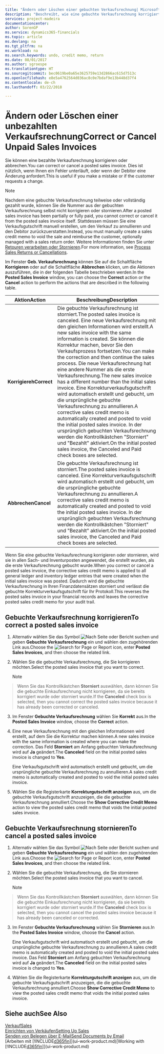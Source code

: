 ```yaml
---
title: "Ändern oder Löschen einer gebuchten Verkaufsrechnung| Microsoft Docs"
description: "Beschreibt, wie eine gebuchte Verkaufsrechnung korrigiert, rückgängig gemacht oder eine Gutschrift angewendet wird."
services: project-madeira
documentationcenter: 
author: SorenGP
ms.service: dynamics365-financials
ms.topic: article
ms.devlang: na
ms.tgt_pltfrm: na
ms.workload: na
ms.search.keywords: undo, credit memo, return
ms.date: 08/01/2017
ms.author: sgroespe
ms.translationtype: HT
ms.sourcegitcommit: bec0619be0a65e3625759e13d2866ac615d7513c
ms.openlocfilehash: e8e5a4762564d036ac8c0e7bdaf9e13b448d37f4
ms.contentlocale: de-ch
ms.lasthandoff: 03/22/2018

---
```

# <a name="correct-or-cancel-unpaid-sales-invoices"></a><span data-ttu-id="b34d6-103">Ändern oder Löschen einer unbezahlten Verkaufsrechnung</span><span class="sxs-lookup"><span data-stu-id="b34d6-103">Correct or Cancel Unpaid Sales Invoices</span></span>
<span data-ttu-id="b34d6-104">Sie können eine bezahlte Verkaufsrechnung korrigieren oder abbrechen.</span><span class="sxs-lookup"><span data-stu-id="b34d6-104">You can correct or cancel a posted sales invoice.</span></span> <span data-ttu-id="b34d6-105">Dies ist nützlich, wenn Ihnen ein Fehler unterläuft, oder wenn der Debitor eine Änderung anfordert.</span><span class="sxs-lookup"><span data-stu-id="b34d6-105">This is useful if you make a mistake or if the customer requests a change.</span></span>

> [!NOTE]  
>   <span data-ttu-id="b34d6-106">Nachdem eine gebuchte Verkaufsrechnung teilweise oder vollständig gezahlt wurde, können Sie die Nummer aus der gebuchten Verkaufsrechnung selbst nicht korrigieren oder stornieren.</span><span class="sxs-lookup"><span data-stu-id="b34d6-106">After a posted sales invoice has been partially or fully paid, you cannot correct or cancel it from the posted sales invoice itself.</span></span> <span data-ttu-id="b34d6-107">Stattdessen müssen Sie eine Verkaufsgutschrift manuell erstellen, um den Verkauf zu annullieren und den Debitor zurückzuerstatten.</span><span class="sxs-lookup"><span data-stu-id="b34d6-107">Instead, you must manually create a sales credit memo to void the sale and reimburse the customer, optionally managed with a sales return order.</span></span> <span data-ttu-id="b34d6-108">Weitere Informationen finden Sie unter [Retouren verarbeiten oder Stornieren](sales-how-process-sales-returns-cancellations.md).</span><span class="sxs-lookup"><span data-stu-id="b34d6-108">For more information, see [Process Sales Returns or Cancellations](sales-how-process-sales-returns-cancellations.md).</span></span>

<span data-ttu-id="b34d6-109">Im Fenster **Geb. Verkaufsrechnung** können Sie auf die Schaltfläche **Korrigieren** oder auf die Schaltfläche **Abbrechen** klicken, um die Aktionen auszuführen, die in der folgenden Tabelle beschrieben werden.</span><span class="sxs-lookup"><span data-stu-id="b34d6-109">In the **Posted Sales Invoice** window, you can choose the **Correct** action or the **Cancel** action to perform the actions that are described in the following table.</span></span>

| <span data-ttu-id="b34d6-110">Aktion</span><span class="sxs-lookup"><span data-stu-id="b34d6-110">Action</span></span> | <span data-ttu-id="b34d6-111">Beschreibung</span><span class="sxs-lookup"><span data-stu-id="b34d6-111">Description</span></span> |
| --- | --- |
| <span data-ttu-id="b34d6-112">**Korrigiereh**</span><span class="sxs-lookup"><span data-stu-id="b34d6-112">**Correct**</span></span> |<span data-ttu-id="b34d6-113">Die gebuchte Verkaufsrechnung ist storniert.</span><span class="sxs-lookup"><span data-stu-id="b34d6-113">The posted sales invoice is canceled.</span></span> <span data-ttu-id="b34d6-114">Eine neue Verkaufsrechnung mit den gleichen Informationen wird erstellt.</span><span class="sxs-lookup"><span data-stu-id="b34d6-114">A new sales invoice with the same information is created.</span></span> <span data-ttu-id="b34d6-115">Sie können die Korrektur machen, bevor Sie den Verkaufsprozess fortsetzen.</span><span class="sxs-lookup"><span data-stu-id="b34d6-115">You can make the correction and then continue the sales process.</span></span> <span data-ttu-id="b34d6-116">Die neue Verkaufsrechnung hat eine andere Nummer als die erste Verkaufsrechnung.</span><span class="sxs-lookup"><span data-stu-id="b34d6-116">The new sales invoice has a different number than the initial sales invoice.</span></span> <span data-ttu-id="b34d6-117">Eine Korrekturverkaufsgutschrift wird automatisch erstellt und gebucht, um die ursprüngliche gebuchte Verkaufsrechnung zu annullieren.</span><span class="sxs-lookup"><span data-stu-id="b34d6-117">A corrective sales credit memo is automatically created and posted to void the initial posted sales invoice.</span></span> <span data-ttu-id="b34d6-118">In der ursprünglich gebuchten Verkaufsrechnung werden die Kontrollkästchen "Storniert" und "Bezahlt" aktiviert.</span><span class="sxs-lookup"><span data-stu-id="b34d6-118">On the initial posted sales invoice, the Canceled and Paid check boxes are selected.</span></span> |
| <span data-ttu-id="b34d6-119">**Abbrechen**</span><span class="sxs-lookup"><span data-stu-id="b34d6-119">**Cancel**</span></span> |<span data-ttu-id="b34d6-120">Die gebuchte Verkaufsrechnung ist storniert.</span><span class="sxs-lookup"><span data-stu-id="b34d6-120">The posted sales invoice is canceled.</span></span> <span data-ttu-id="b34d6-121">Eine Korrekturverkaufsgutschrift wird automatisch erstellt und gebucht, um die ursprüngliche gebuchte Verkaufsrechnung zu annullieren.</span><span class="sxs-lookup"><span data-stu-id="b34d6-121">A corrective sales credit memo is automatically created and posted to void the initial posted sales invoice.</span></span> <span data-ttu-id="b34d6-122">In der ursprünglich gebuchten Verkaufsrechnung werden die Kontrollkästchen "Storniert" und "Bezahlt" aktiviert.</span><span class="sxs-lookup"><span data-stu-id="b34d6-122">On the initial posted sales invoice, the Canceled and Paid check boxes are selected.</span></span> |

<span data-ttu-id="b34d6-123">Wenn Sie eine gebuchte Verkaufsrechnung korrigieren oder stornieren, wird sie in allen Sach- und Inventurposten angewendet, die erstellt wurden, als die erste Verkaufsrechnung gebucht wurde.</span><span class="sxs-lookup"><span data-stu-id="b34d6-123">When you correct or cancel a posted sales invoice, the corrective sales credit memo is applied to all general ledger and inventory ledger entries that were created when the initial sales invoice was posted.</span></span> <span data-ttu-id="b34d6-124">Dadurch wird die gebuchte Verkaufsrechnung in Ihren Finanzdatensätzen storniert und verlässt die gebuchte Korrekturverkaufsgutschrift für Ihr Protokoll.</span><span class="sxs-lookup"><span data-stu-id="b34d6-124">This reverses the posted sales invoice in your financial records and leaves the corrective posted sales credit memo for your audit trail.</span></span>

## <a name="to-correct-a-posted-sales-invoice"></a><span data-ttu-id="b34d6-125">Gebuchte Verkaufsrechnung korrigieren</span><span class="sxs-lookup"><span data-stu-id="b34d6-125">To correct a posted sales invoice</span></span>
1. <span data-ttu-id="b34d6-126">Alternativ wählen Sie das Symbol ![Nach Seite oder Bericht suchen](media/ui-search/search_small.png "Nach Seite oder Bericht suchen") und geben **Gebuchte Verkaufsrechnung** ein und wählen den zugehörenden Link aus.</span><span class="sxs-lookup"><span data-stu-id="b34d6-126">Choose the ![Search for Page or Report](media/ui-search/search_small.png "Search for Page or Report icon") icon, enter **Posted Sales Invoices**, and then choose the related link.</span></span>  
2. <span data-ttu-id="b34d6-127">Wählen Sie die gebuchte Verkaufsrechnung, die Sie korrigieren möchten.</span><span class="sxs-lookup"><span data-stu-id="b34d6-127">Select the posted sales invoice that you want to correct.</span></span>

    > [!NOTE]  
>   <span data-ttu-id="b34d6-128">Wenn Sie das Kontrollkästchen **Storniert** auswählen, dann können Sie die gebuchte Einkaufsrechnung nicht korrigieren, da sie bereits korrigiert wurde oder storniert wurde.</span><span class="sxs-lookup"><span data-stu-id="b34d6-128">If the **Canceled** check box is selected, then you cannot correct the posted sales invoice because it has already been corrected or canceled.</span></span>
3. <span data-ttu-id="b34d6-129">Im Fenster **Gebuchte Verkaufsrechnung** wählen Sie **Korrekt** aus.</span><span class="sxs-lookup"><span data-stu-id="b34d6-129">In the **Posted Sales Invoice** window, choose the **Correct** action.</span></span>  
4. <span data-ttu-id="b34d6-130">Eine neue Verkaufsrechnung mit den gleichen Informationen wird erstellt, auf dem Sie die Korrektur machen können.</span><span class="sxs-lookup"><span data-stu-id="b34d6-130">A new sales invoice with the same information is created where you can make the correction.</span></span> <span data-ttu-id="b34d6-131">Das Feld **Storniert** am Anfang gebuchten Verkaufsrechnung wird auf **Ja** geändert.</span><span class="sxs-lookup"><span data-stu-id="b34d6-131">The **Canceled** field on the initial posted sales invoice is changed to **Yes**.</span></span>

    <span data-ttu-id="b34d6-132">Eine Verkaufsgutschrift wird automatisch erstellt und gebucht, um die ursprüngliche gebuchte Verkaufsrechnung zu annullieren.</span><span class="sxs-lookup"><span data-stu-id="b34d6-132">A sales credit memo is automatically created and posted to void the initial posted sales invoice.</span></span>
5. <span data-ttu-id="b34d6-133">Wählen Sie die Registerkarte **Korrekturgutschrift anzeigen** aus, um die gebuchte Verkaufsgutschrift anzuzeigen, die die gebuchte Verkaufsrechnung annulliert.</span><span class="sxs-lookup"><span data-stu-id="b34d6-133">Choose the **Show Corrective Credit Memo** action to view the posted sales credit memo that voids the initial posted sales invoice.</span></span>

## <a name="to-cancel-a-posted-sales-invoice"></a><span data-ttu-id="b34d6-134">Gebuchte Verkaufsrechnung stornieren</span><span class="sxs-lookup"><span data-stu-id="b34d6-134">To cancel a posted sales invoice</span></span>
1. <span data-ttu-id="b34d6-135">Alternativ wählen Sie das Symbol ![Nach Seite oder Bericht suchen](media/ui-search/search_small.png "Nach Seite oder Bericht suchen") und geben **Gebuchte Verkaufsrechnung** ein und wählen den zugehörenden Link aus.</span><span class="sxs-lookup"><span data-stu-id="b34d6-135">Choose the ![Search for Page or Report](media/ui-search/search_small.png "Search for Page or Report icon") icon, enter **Posted Sales Invoices**, and then choose the related link.</span></span>  
2. <span data-ttu-id="b34d6-136">Wählen Sie die gebuchte Verkaufsrechnung, die Sie stornieren möchten.</span><span class="sxs-lookup"><span data-stu-id="b34d6-136">Select the posted sales invoice that you want to cancel.</span></span>

    > [!NOTE]  
>   <span data-ttu-id="b34d6-137">Wenn Sie das Kontrollkästchen **Storniert** auswählen, dann können Sie die gebuchte Einkaufsrechnung nicht korrigieren, da sie bereits korrigiert wurde oder storniert wurde.</span><span class="sxs-lookup"><span data-stu-id="b34d6-137">If the **Canceled** check box is selected, then you cannot cancel the posted sales invoice because it has already been canceled or corrected.</span></span>
3. <span data-ttu-id="b34d6-138">Im Fenster **Gebuchte Verkaufsrechnung** wählen Sie **Stornieren** aus.</span><span class="sxs-lookup"><span data-stu-id="b34d6-138">In the **Posted Sales Invoice** window, choose the **Cancel** action.</span></span>

    <span data-ttu-id="b34d6-139">Eine Verkaufsgutschrift wird automatisch erstellt und gebucht, um die ursprüngliche gebuchte Verkaufsrechnung zu annullieren.</span><span class="sxs-lookup"><span data-stu-id="b34d6-139">A sales credit memo is automatically created and posted to void the initial posted sales invoice.</span></span> <span data-ttu-id="b34d6-140">Das Feld **Storniert** am Anfang gebuchten Verkaufsrechnung wird auf **Ja** geändert.</span><span class="sxs-lookup"><span data-stu-id="b34d6-140">The **Canceled** field on the initial posted sales invoice is changed to **Yes**.</span></span>
4. <span data-ttu-id="b34d6-141">Wählen Sie die Registerkarte **Korrekturgutschrift anzeigen** aus, um die gebuchte Verkaufsgutschrift anzuzeigen, die die gebuchte Verkaufsrechnung annulliert.</span><span class="sxs-lookup"><span data-stu-id="b34d6-141">Choose **Show Corrective Credit Memo** to view the posted sales credit memo that voids the initial posted sales invoice.</span></span>

## <a name="see-also"></a><span data-ttu-id="b34d6-142">Siehe auch</span><span class="sxs-lookup"><span data-stu-id="b34d6-142">See Also</span></span>
[<span data-ttu-id="b34d6-143">Verkauf</span><span class="sxs-lookup"><span data-stu-id="b34d6-143">Sales</span></span>](sales-manage-sales.md)  
[<span data-ttu-id="b34d6-144">Einrichten von Verkäufen</span><span class="sxs-lookup"><span data-stu-id="b34d6-144">Setting Up Sales</span></span>](sales-setup-sales.md)  
[<span data-ttu-id="b34d6-145">Senden von Belegen über E-Mail</span><span class="sxs-lookup"><span data-stu-id="b34d6-145">Send Documents by Email</span></span>](ui-how-send-documents-email.md)  
<span data-ttu-id="b34d6-146">[Arbeiten mit [!INCLUDE[d365fin](includes/d365fin_md.md)]](ui-work-product.md)</span><span class="sxs-lookup"><span data-stu-id="b34d6-146">[Working with [!INCLUDE[d365fin](includes/d365fin_md.md)]](ui-work-product.md)</span></span>

